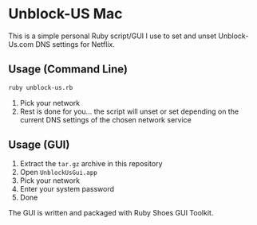 # Unblock-US Mac

This is a simple personal Ruby script/GUI I use to set and unset Unblock-Us.com DNS settings for Netflix.

## Usage (Command Line)

```bash
ruby unblock-us.rb
```

1. Pick your network
2. Rest is done for you... the script will unset or set depending on the current DNS settings of the chosen network service

## Usage (GUI)

1. Extract the `tar.gz` archive in this repository
2. Open `UnblockUsGui.app`
3. Pick your network
4. Enter your system password
5. Done

The GUI is written and packaged with Ruby Shoes GUI Toolkit.